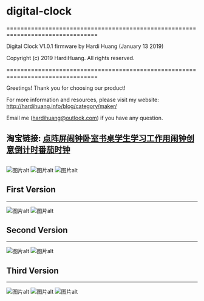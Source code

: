 # digital-clock 


================================================================================
 
  Digital Clock V1.0.1 firmware
  by Hardi Huang  (January 13 2019)
  
  Copyright (c) 2019 HardiHuang.
  All rights reserved.

================================================================================
  
Greetings! Thank you for choosing our product!

For more information and resources, please visit my website: http://hardihuang.info/blog/category/maker/

Email me (hardihuang@outlook.com) if you have any question.
## 淘宝链接:  [点阵屏闹钟卧室书桌学生学习工作用闹钟创意倒计时番茄时钟](https://item.taobao.com/item.htm?spm=a1z09.2.0.0.229b2e8dtlRdKD&id=583316993089&_u=dc8ls7uf21e)


## 

![图片alt](https://github.com/hardihuang/digital-clock/blob/master/asset/IMG_7437.jpg?raw=true)
![图片alt](https://github.com/hardihuang/digital-clock/blob/master/asset/IMG_7451.jpg?raw=true)
![图片alt](https://github.com/hardihuang/digital-clock/blob/master/asset/IMG_7403.jpg?raw=true)


## First Version
---
![图片alt](https://github.com/hardihuang/digital-clock/blob/master/asset/IMG_6627.jpg?raw=true)
![图片alt](https://github.com/hardihuang/digital-clock/blob/master/asset/IMG_6631.jpg?raw=true)

## Second Version
---
![图片alt](https://github.com/hardihuang/digital-clock/blob/master/asset/IMG_6766.JPG?raw=true)
![图片alt](https://github.com/hardihuang/digital-clock/blob/master/asset/IMG_6748.JPG?raw=true)

## Third Version
---
![图片alt](https://github.com/hardihuang/digital-clock/blob/master/asset/微信图片_20181111131518.jpg?raw=true)
![图片alt](https://github.com/hardihuang/digital-clock/blob/master/asset/微信图片_20181111131534.jpg?raw=true)
![图片alt](https://github.com/hardihuang/digital-clock/blob/master/asset/IMG_7071.jpg?raw=true)
